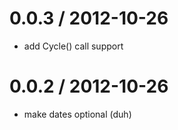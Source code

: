
0.0.3 / 2012-10-26 
==================

  * add Cycle() call support

0.0.2 / 2012-10-26 
==================

  * make dates optional (duh)
